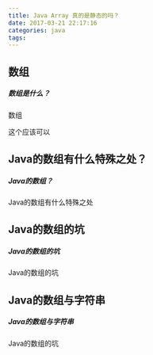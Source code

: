 ```yaml
---
title: Java Array 真的是静态的吗？
date: 2017-03-21 22:17:16
categories: java
tags:
---
```


## 数组

<div class="note">
    <h5>数组是什么？</h5>
    <p>数组</p>
</div>

这个应该可以

## Java的数组有什么特殊之处？

<div class="note info">
    <h5>Java的数组？</h5>
    <p>Java的数组有什么特殊之处</p>
</div>

## Java的数组的坑

<div class="note warning">
    <h5>Java的数组的坑</h5>
    <p>Java的数组的坑</p>
</div>

## Java的数组与字符串

<div class="note unreleased">
    <h5>Java的数组与字符串</h5>
    <p>Java的数组的坑</p>
</div>